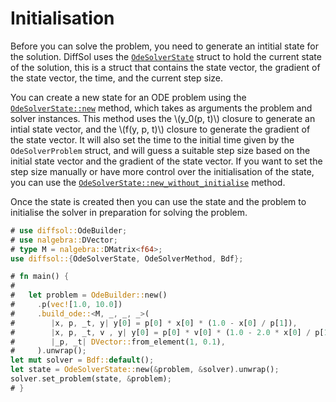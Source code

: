 # Initialisation

Before you can solve the problem, you need to generate an intitial state for the solution. DiffSol uses the [`OdeSolverState`](https://docs.rs/diffsol/latest/diffsol/ode_solver/method/struct.OdeSolverState.html)
struct to hold the current state of the solution, this is a struct that contains the state vector, the gradient of the state vector, the time, and the current step size.

You can create a new state for an ODE problem using the [`OdeSolverState::new`](https://docs.rs/diffsol/latest/diffsol/ode_solver/method/struct.OdeSolverState.html#method.new) method,
which takes as arguments the problem and solver instances. 
This method uses the \\(y_0(p, t)\\) closure to generate an intial state vector, and the \\(f(y, p, t)\\) closure to generate the gradient of the state vector. It will also set the time to the initial time
given by the `OdeSolverProblem` struct, and will guess a suitable step size based on the initial state vector and the gradient of the state vector. If you want to set the step size manually or have
more control over the initialisation of the state, you can use the [`OdeSolverState::new_without_initialise`](https://docs.rs/diffsol/latest/diffsol/ode_solver/method/struct.OdeSolverState.html#method.new_without_initialise) method.

Once the state is created then you can use the state and the problem to initialise the solver in preparation for solving the problem.

```rust
# use diffsol::OdeBuilder;
# use nalgebra::DVector;
# type M = nalgebra::DMatrix<f64>;
use diffsol::{OdeSolverState, OdeSolverMethod, Bdf};

# fn main() {
# 
#   let problem = OdeBuilder::new()
#     .p(vec![1.0, 10.0])
#     .build_ode::<M, _, _, _>(
#        |x, p, _t, y| y[0] = p[0] * x[0] * (1.0 - x[0] / p[1]),
#        |x, p, _t, v , y| y[0] = p[0] * v[0] * (1.0 - 2.0 * x[0] / p[1]),
#        |_p, _t| DVector::from_element(1, 0.1),
#     ).unwrap();
let mut solver = Bdf::default();
let state = OdeSolverState::new(&problem, &solver).unwrap();
solver.set_problem(state, &problem);
# }
```

